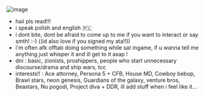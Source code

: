 ![image](https://github.com/user-attachments/assets/3976c46e-cdcb-4316-9371-0ecb55a3f22e)


- haii pls read!!! 
- i speak polish and english 🇵🇱
- i dont bite, dont be afraid to come up to me if you want to interact or say smth! :-) ((id also love if you signed my ata!!))
- i'm often afk offtab doing something while sat ingame, if u wanna tell me anything just whisper it and ill get to it asap ! 
- dni : basic, zionists, proshippers, people who start unnecessary discourse/drama and ship wars, tcc 
- interests!! : Ace attorney, Persona 5 + CFB, House MD, Cowboy bebop,  Brawl stars, neon genesis, Guardians of the galaxy, venture bros, Beastars, Nu pogodi, Project diva + DDR, ill add stuff when i feel like it...
